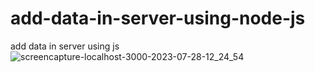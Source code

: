 # add-data-in-server-using-node-js
add data in server using js
![screencapture-localhost-3000-2023-07-28-12_24_54](https://github.com/Gripsanraiyani/add-data-in-server-using-node-js/assets/127504925/fa52f522-32b5-4319-a901-42c09d5948fa)
